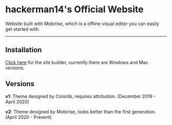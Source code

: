 # hackerman14's Official Website

Website built with Mobirise, which is a offline visual editor you can easily get started with.

---

## Installation

[Click here](https://mobirise.com) for the site builder, currently there are Windows and Mac versions.

## Versions

**v1**: Theme designed by Colorlib, requires attribution. (December 2019 - April 2020)

**v2**: Theme designed by Mobirise, looks better than the first generation. (April 2020 - Present)
